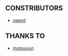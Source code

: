 CONSTRIBUTORS
----------------
+ [owent](https://github.com/owt5008137)

THANKS TO
----------------

+ [mutouyun](https://github.com/mutouyun)
